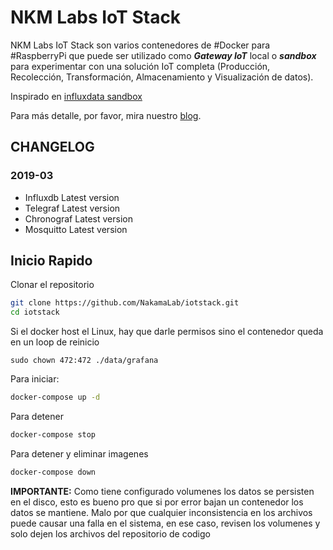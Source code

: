 # NKM Labs IoT Stack

NKM Labs IoT Stack son varios contenedores de #Docker para #RaspberryPi que puede ser utilizado como _**Gateway IoT**_ local o _**sandbox**_ para experimentar con una solución IoT completa (Producción, Recolección, Transformación, Almacenamiento y Visualización de datos).

Inspirado en [influxdata sandbox](https://github.com/influxdata/sandbox)

Para más detalle, por favor, mira nuestro [blog](http://nakamalabs.info/nkm-labs-iot-stack/).

## CHANGELOG
### 2019-03
- Influxdb Latest version
- Telegraf Latest version
- Chronograf Latest version
- Mosquitto Latest version

## Inicio Rapido

Clonar el repositorio
```bash
git clone https://github.com/NakamaLab/iotstack.git
cd iotstack
```

Si el docker host el Linux, hay que darle permisos sino el contenedor queda en un loop de reinicio
```
sudo chown 472:472 ./data/grafana
```

Para iniciar: 
```bash
docker-compose up -d
```


Para detener
```bash
docker-compose stop
```

Para detener y eliminar imagenes 
```bash
docker-compose down
```

**IMPORTANTE:** Como tiene configurado volumenes los datos se persisten en el disco, esto es bueno pro que si por error bajan un contenedor los datos se mantiene. Malo por que cualquier inconsistencia en los archivos puede causar una falla en el sistema, en ese caso, revisen los volumenes y solo dejen los archivos del repositorio de codigo

